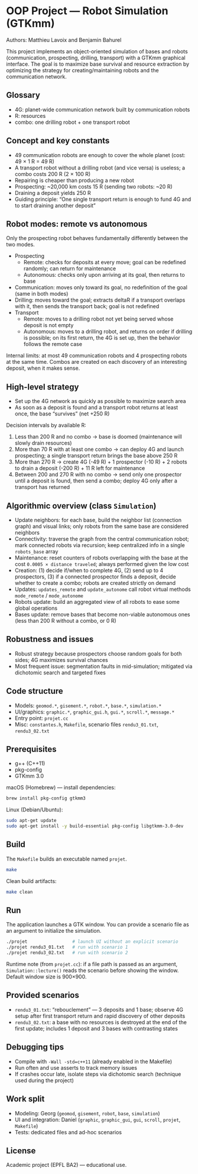 # OOP Project — Robot Simulation (GTKmm)

Authors: Matthieu Lavoix and Benjamin Bahurel

This project implements an object-oriented simulation of bases and robots (communication, prospecting, drilling, transport) with a GTKmm graphical interface. The goal is to maximize base survival and resource extraction by optimizing the strategy for creating/maintaining robots and the communication network.

## Glossary

- 4G: planet-wide communication network built by communication robots
- R: resources
- combo: one drilling robot + one transport robot

## Concept and key constants

- 49 communication robots are enough to cover the whole planet (cost: 49 × 1 R = 49 R)
- A transport robot without a drilling robot (and vice versa) is useless; a combo costs 200 R (2 × 100 R)
- Repairing is cheaper than producing a new robot
- Prospecting: ~20,000 km costs 15 R (sending two robots: ~20 R)
- Draining a deposit yields 250 R
- Guiding principle: “One single transport return is enough to fund 4G and to start draining another deposit”

## Robot modes: remote vs autonomous

Only the prospecting robot behaves fundamentally differently between the two modes.

- Prospecting
  - Remote: checks for deposits at every move; goal can be redefined randomly; can return for maintenance
  - Autonomous: checks only upon arriving at its goal, then returns to base
- Communication: moves only toward its goal, no redefinition of the goal (same in both modes)
- Drilling: moves toward the goal; extracts deltaR if a transport overlaps with it, then sends the transport back; goal is not redefined
- Transport
  - Remote: moves to a drilling robot not yet being served whose deposit is not empty
  - Autonomous: moves to a drilling robot, and returns on order if drilling is possible; on its first return, the 4G is set up, then the behavior follows the remote case

Internal limits: at most 49 communication robots and 4 prospecting robots at the same time. Combos are created on each discovery of an interesting deposit, when it makes sense.

## High-level strategy

- Set up the 4G network as quickly as possible to maximize search area
- As soon as a deposit is found and a transport robot returns at least once, the base “survives” (net +250 R)

Decision intervals by available R:

1) Less than 200 R and no combo → base is doomed (maintenance will slowly drain resources)
2) More than 70 R with at least one combo → can deploy 4G and launch prospecting; a single transport return brings the base above 250 R
3) More than 270 R → create 4G (-49 R) + 1 prospector (-10 R) + 2 robots to drain a deposit (-200 R) + 11 R left for maintenance
4) Between 200 and 270 R with no combo → send only one prospector until a deposit is found, then send a combo; deploy 4G only after a transport has returned

## Algorithmic overview (class `Simulation`)

- Update neighbors: for each base, build the neighbor list (connection graph) and visual links; only robots from the same base are considered neighbors
- Connectivity: traverse the graph from the central communication robot; mark connected robots via recursion; keep centralized info in a single `robots_base` array
- Maintenance: reset counters of robots overlapping with the base at the cost `0.0005 × distance traveled`; always performed given the low cost
- Creation: (1) decide if/when to complete 4G, (2) send up to 4 prospectors, (3) if a connected prospector finds a deposit, decide whether to create a combo; robots are created strictly on demand
- Updates: `updates_remote` and `update_autonome` call robot virtual methods `mode_remote` / `mode_autonome`
- Robots update: build an aggregated view of all robots to ease some global operations
- Bases update: remove bases that become non-viable autonomous ones (less than 200 R without a combo, or 0 R)

## Robustness and issues

- Robust strategy because prospectors choose random goals for both sides; 4G maximizes survival chances
- Most frequent issue: segmentation faults in mid-simulation; mitigated via dichotomic search and targeted fixes

## Code structure

- Models: `geomod.*`, `gisement.*`, `robot.*`, `base.*`, `simulation.*`
- UI/graphics: `graphic.*`, `graphic_gui.h`, `gui.*`, `scroll.*`, `message.*`
- Entry point: `projet.cc`
- Misc: `constantes.h`, `Makefile`, scenario files `rendu3_01.txt`, `rendu3_02.txt`

## Prerequisites

- g++ (C++11)
- pkg-config
- GTKmm 3.0

macOS (Homebrew) — install dependencies:

```bash
brew install pkg-config gtkmm3
```

Linux (Debian/Ubuntu):

```bash
sudo apt-get update
sudo apt-get install -y build-essential pkg-config libgtkmm-3.0-dev
```

## Build

The `Makefile` builds an executable named `projet`.

```bash
make
```

Clean build artifacts:

```bash
make clean
```

## Run

The application launches a GTK window. You can provide a scenario file as an argument to initialize the simulation.

```bash
./projet                 # launch UI without an explicit scenario
./projet rendu3_01.txt   # run with scenario 1
./projet rendu3_02.txt   # run with scenario 2
```

Runtime note (from `projet.cc`): if a file path is passed as an argument, `Simulation::lecture()` reads the scenario before showing the window. Default window size is 900×900.

## Provided scenarios

- `rendu3_01.txt`: “rebouclement” — 3 deposits and 1 base; observe 4G setup after first transport return and rapid discovery of other deposits
- `rendu3_02.txt`: a base with no resources is destroyed at the end of the first update; includes 1 deposit and 3 bases with contrasting states

## Debugging tips

- Compile with `-Wall -std=c++11` (already enabled in the Makefile)
- Run often and use asserts to track memory issues
- If crashes occur late, isolate steps via dichotomic search (technique used during the project)

## Work split

- Modeling: Georg (`geomod`, `gisement`, `robot`, `base`, `simulation`)
- UI and integration: Daniel (`graphic`, `graphic_gui`, `gui`, `scroll`, `projet`, `Makefile`)
- Tests: dedicated files and ad-hoc scenarios

## License

Academic project (EPFL BA2) — educational use.
